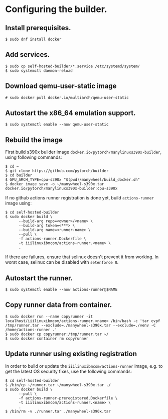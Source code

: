 # Configuring the builder.

## Install prerequisites.

```
$ sudo dnf install docker
```

## Add services.

```
$ sudo cp self-hosted-builder/*.service /etc/systemd/system/
$ sudo systemctl daemon-reload
```

## Download qemu-user-static image

```
# sudo docker pull docker.io/multiarch/qemu-user-static
```

## Autostart the x86_64 emulation support.

```
$ sudo systemctl enable --now qemu-user-static
```

## Rebuild the image

First build s390x builder image `docker.io/pytorch/manylinuxs390x-builder`,
using following commands:

```
$ cd ~
$ git clone https://github.com/pytorch/builder
$ cd builder
$ GPU_ARCH_TYPE=cpu-s390x "$(pwd)/manywheel/build_docker.sh"
$ docker image save -o ~/manywheel-s390x.tar docker.io/pytorch/manylinuxs390x-builder:cpu-s390x
```

If no github actions runner registration is done yet, build `actions-runner` image
using:

```
$ cd self-hosted-builder
$ sudo docker build \
      --build-arg repo=<owner>/<name> \
      --build-arg token=<***> \
      --build-arg name=<runner-name> \
      --pull \
      -f actions-runner.Dockerfile \
      -t iiilinuxibmcom/actions-runner.<name> \
      .
```

If there are failures, ensure that selinux doesn't prevent it from working.
In worst case, selinux can be disabled with `setenforce 0`.

## Autostart the runner.

```
$ sudo systemctl enable --now actions-runner@$NAME
```

## Copy runner data from container.
```
$ sudo docker run --name copyrunner -it localhost/iiilinuxibmcom/actions-runner.<name> /bin/bash -c 'tar cvpf /tmp/runner.tar --exclude=./manywheel-s390x.tar --exclude=./venv -C /home/actions-runner .'
$ sudo docker cp copyrunner:/tmp/runner.tar ~/
$ sudo docker container rm copyrunner
```

## Update runner using existing registration

In order to build or update the `iiilinuxibmcom/actions-runner` image, e.g. to get the
latest OS security fixes, use the following commands:

```
$ cd self-hosted-builder
$ /bin/cp ~/runner.tar ~/manywheel-s390x.tar ./
$ sudo docker build \
      --pull \
      -f actions-runner-preregistered.Dockerfile \
      -t iiilinuxibmcom/actions-runner.<name> \
      .
$ /bin/rm -v ./runner.tar ./manywheel-s390x.tar
```
